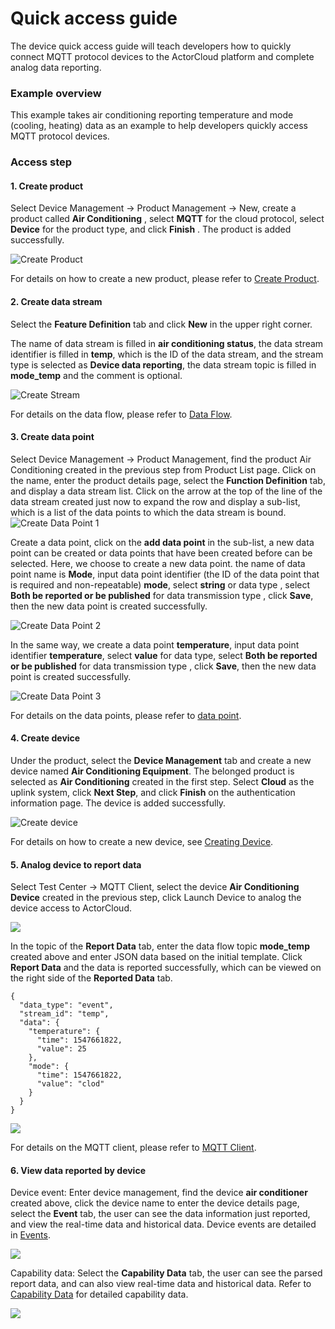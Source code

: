 # Quick access guide

The device quick access guide will teach developers how to quickly connect MQTT protocol devices to the ActorCloud platform and complete analog data reporting.



### Example overview

This example takes air conditioning reporting temperature and mode (cooling, heating) data as an example to help developers quickly access MQTT protocol devices.



### Access step

#### 1. Create product

Select Device Management -> Product Management -> New, create a product called **Air Conditioning** , select **MQTT** for the cloud protocol, select **Device** for the product type, and click **Finish** . The product is added successfully.

![Create Product](_assets/example_product_create.png)

For details on how to create a new product, please refer to [Create Product](/products/product_create.md).

#### 2. Create data stream

Select the **Feature Definition** tab and click **New** in the upper right corner.

The name of data stream is filled in  **air conditioning status**, the data stream identifier is filled in **temp**, which is the ID of the data stream, and the stream type is selected as **Device data reporting**, the data stream topic is filled in **mode_temp** and the comment is optional.   

![Create Stream](_assets/example_stream_create.png)

For details on the data flow, please refer to [Data Flow](/products/product.md#data-stream).

#### 3. Create data point

Select Device Management -> Product Management, find the product Air Conditioning created in the previous step from Product List page. Click on the name, enter the product details page, select the **Function Definition** tab, and display a data stream list. Click on the arrow at the top of the line of the data stream created just now to expand the row and display a sub-list, which is a list of the data points to which the data stream is bound.   ![Create Data Point 1](_assets/example_datapoint_create_1.png)

Create a data point, click on the **add data point** in the sub-list, a new data point can be created or data points that have been created before can be selected. Here, we choose to create a new data point. the name of data point name is **Mode**, input data point identifier (the ID of the data point that is required and non-repeatable) **mode**,  select **string** or data type , select **Both be reported or be published** for data transmission type , click **Save**, then the new data point is created successfully.

![Create Data Point 2](_assets/example_datapoint_create_2.png)

In the same way, we create a data point **temperature**, input data point identifier  **temperature**,  select **value** for data type, select **Both be reported or be published** for data transmission type , click **Save**, then the new data point is created successfully.

![Create Data Point 3](_assets/example_datapoint_create_3.png)

For details on the data points, please refer to [data point](/products/product.md#data-point).

#### 4. Create device

Under the product, select the **Device Management** tab and create a new device named **Air Conditioning Equipment**. The belonged product is selected as **Air Conditioning** created in the first step. Select **Cloud** as the uplink system, click **Next Step**, and click **Finish** on the authentication information page. The device is added successfully.

![Create device](_assets/example_device_create.png)

For details on how to create a new device, see [Creating Device](/devices/device_create.md).

#### 5. Analog device to report data

Select Test Center -> MQTT Client, select the device **Air Conditioning Device** created in the previous step, click Launch Device to analog the device access to ActorCloud.

![](_assets/example_mqtt_run.png)

In the topic of the **Report Data** tab, enter the data flow topic **mode_temp** created above and enter JSON data based on the initial template. Click **Report Data** and the data is reported successfully, which can be viewed  on the right side of the **Reported Data** tab.

    {
      "data_type": "event",
      "stream_id": "temp",
      "data": {
        "temperature": {
          "time": 1547661822,
          "value": 25
        },
        "mode": {
          "time": 1547661822,
          "value": "clod"
        }
      }
    }

![](_assets/example_mqtt_report.png)

For details on the MQTT client, please refer to [MQTT Client](/test_center/mqtt.md).

#### 6. View data reported by device

Device event: Enter device management, find the device **air conditioner** created above, click the device name to enter the device details page, select the **Event** tab, the user can see the data information just reported, and view the real-time data and historical data. Device events are detailed in [Events](/devices/device.html#events).

![](_assets/example_device_event.png)

Capability data: Select the **Capability Data** tab, the user can see the parsed report data, and can also view real-time data and historical data. Refer to [Capability Data](/device/device.html#功能数据) for detailed capability data.

![](_assets/example_device_data.png)

